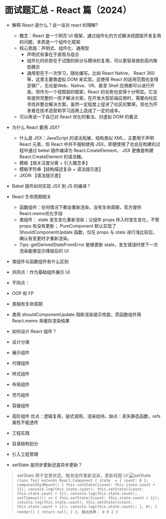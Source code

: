# 面试题汇总 - React 篇（2024）

* 解释 React 是什么？谈一谈对 react 的理解?
  * 概念：React 是一个网页 UI 框架，通过组件化的方式解决视图层开发复用的问题，本质是一个组件化框架
  * 核心思路：声明式、组件化、通用型
    * 声明式有事在于直观与组合
    * 组件化的优势在于试图的拆分与模块的复用，可以更容易做到高内聚低耦合
    * 通用型在于一次学习，随处编写。比如 React Native， React 360 等，这里主要靠虚拟 DOM 来实现。这使得 React 的适用范围也变得足够广，无论是Web、Native、VR、甚至 Shell 应用都可以进行开发。但作为一个视图层的框架，React 的劣势也变得十分明显。它没有提供完整的一揽子解决方案，在开发大型前端应用时，需要向社区寻找并整合解决方案。虽然一定程度上促进了社区的繁荣。但也为开发者在技术选型和学习适用上造成了一定的成本。
  * 可以再谈一下自己对 React 优化的看法、对虚拟 DOM 的看法

* 为什么 React 要用 JSX?
  * 什么是 JSX：JavaScript 的语法拓展，结构类似 XML，主要用于声明 React 元素，但 React 中并不强制使用 JSX，即便使用了也会在构建的过程中通过 bebel 插件编译为 React.CreateElement， JSX 更像是构建 React.CreateElement 的语法糖。
  * 模板【弱关注度分离 + 引入概念多】
  * 模板字符串【结构描述复杂 + 语法提示差】
  * JXON 【语法提示差】

* Babel 插件如何实现 JSX 到 JS 的编译？

* React 生命周期相关
  * 函数组件：任何情况下都会重新渲染，没有生命周期，官方提供React.memo优化手段
  * 类组件： state 发生变化重新渲染；父组件 props 传入时发生变化，不管 props 有没有更新； PureComponent 默认实现了 ShouldComponentUpdate 函数，仅在 props 与  state 进行浅比较后，确认有变更时才重新渲染。
  * Tips: getDerivedStateFromError 能够更新 state，发生错误时使下一次渲染能够显示降级后的 UI 

* 类组件与函数组件有什么区别
 * 共同点：作为基础组件展示 UI
 * 不同点：
  * OOP 和 FP
  * 类独有生命周期
  * 类用 shouldComponentUpdate 阻断渲染提示性能，而函数组件用 React.memo 来缓存渲染结果 

* 如何设计 React 组件？
 * 设计分类
  * 展示组件
   * 代理组件
   * 样式组件 
   * 布局组件
  * 灵巧组件
   * 容器组件
   * 高阶组件 优点：逻辑复用，链式调用，渲染劫持。缺点：丢失静态函数，refs 属性不能透传
 * 工程实践
  * 目录结构划分
  * 引入工程管理

* setState 是同步更新还是异步更新？
> setState 用于变更状态，触发组件重新渲染，更新视图 UI
 ![setState](../../images/setState.dio)
``
class Test extends React.Component {
 state  = {
     count: 0
 };
   componentDidMount() {
   this.setState({count: this.state.count + 1});
   console.log(this.state.count);
   this.setState({count: this.state.count + 1});
   console.log(this.state.count);
   setTimeout(() => {
     this.setState({count: this.state.count + 1});
     console.log(this.state.count);
     this.setState({count: this.state.count + 1});
     console.log(this.state.count);
   }, 0);
 }
 render() {
   return null;
 }
};
输出结果： 0 0 2 3
``